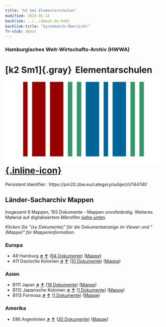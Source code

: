 ```yaml
---
title: "k2 Sm1 Elementarschulen"
modified: 2024-01-13
backlink: ../../about.de.html
backlink-title: "Systematik-Übersicht"
fn-stub: about
---
```


### Hamburgisches Welt-Wirtschafts-Archiv (HWWA)

# [k2 Sm1]{.gray}&#8201; Elementarschulen &#160; [![Wikidata](/images/Wikidata-logo.svg "Wikidata"){.inline-icon}](http://www.wikidata.org/entity/Q1327798)

<div class="hint">Persistent Identifier: `https://pm20.zbw.eu/category/subject/i/144740`</div>







## Länder-Sacharchiv Mappen






Insgesamt 6 Mappen, 155 Dokumente - Mappen unvollständig. Weiteres Material auf digitalisiertem Mikrofilm [siehe unten](#filmsections).

_Klicken Sie "(xy Dokumente)" für die Dokumentanzeige im Viewer und "(Mappe)" für Mappeninformation._




### Europa

- A9 Hamburg [**&nearr;**](../../../geo/i/140905/about.de.html "Hamburg (alle Mappen)") [**&uarr;**](../../../geo/about.de.html#A9 "Ländersystematik") (<a href="https://pm20.zbw.eu/iiifview/folder/sh/140905,144740" title="über: Hamburg : Elementarschulen" target="_blank">94 Dokumente</a>) ([Mappe](../../../../folder/sh/1409xx/140905/1447xx/144740/about.de.html))
- A11 Deutsche Kolonien [**&nearr;**](../../../geo/i/140960/about.de.html "Deutsche Kolonien (alle Mappen)") [**&uarr;**](../../../geo/about.de.html#A11 "Ländersystematik") (<a href="https://pm20.zbw.eu/iiifview/folder/sh/140960,144740" title="über: Deutsche Kolonien : Elementarschulen" target="_blank">10 Dokumente</a>) ([Mappe](../../../../folder/sh/1409xx/140960/1447xx/144740/about.de.html))

### Asien

- B111 Japan [**&nearr;**](../../../geo/i/141272/about.de.html "Japan (alle Mappen)") [**&uarr;**](../../../geo/about.de.html#B111 "Ländersystematik") (<a href="https://pm20.zbw.eu/iiifview/folder/sh/141272,144740" title="über: Japan : Elementarschulen" target="_blank">19 Dokumente</a>) ([Mappe](../../../../folder/sh/1412xx/141272/1447xx/144740/about.de.html))
- B112 Japanische Kolonien [**&nearr;**](../../../geo/i/141273/about.de.html "Japanische Kolonien (alle Mappen)") [**&uarr;**](../../../geo/about.de.html#B112 "Ländersystematik") (<a href="https://pm20.zbw.eu/iiifview/folder/sh/141273,144740" title="über: Japanische Kolonien : Elementarschulen" target="_blank">1 Dokumente</a>) ([Mappe](../../../../folder/sh/1412xx/141273/1447xx/144740/about.de.html))
- B113 Formosa [**&nearr;**](../../../geo/i/141274/about.de.html "Formosa (alle Mappen)") [**&uarr;**](../../../geo/about.de.html#B113 "Ländersystematik") (<a href="https://pm20.zbw.eu/iiifview/folder/sh/141274,144740" title="über: Formosa : Elementarschulen" target="_blank">1 Dokumente</a>) ([Mappe](../../../../folder/sh/1412xx/141274/1447xx/144740/about.de.html))

### Amerika

- E86 Argentinien [**&nearr;**](../../../geo/i/141692/about.de.html "Argentinien (alle Mappen)") [**&uarr;**](../../../geo/about.de.html#E86 "Ländersystematik") (<a href="https://pm20.zbw.eu/iiifview/folder/sh/141692,144740" title="über: Argentinien : Elementarschulen" target="_blank">30 Dokumente</a>) ([Mappe](../../../../folder/sh/1416xx/141692/1447xx/144740/about.de.html))



<a id="filmsections" />













